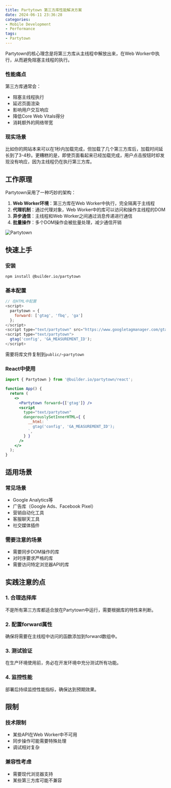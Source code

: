 ```yaml
---
title: Partytown 第三方库性能解决方案
date: 2024-06-11 23:36:28
categories: 
- Mobile Development 
- Performance
tags: 
- Partytown
---
```



Partytown的核心理念是将第三方库从主线程中解放出来，在Web Worker中执行，从而避免阻塞主线程的执行。

### 性能痛点

第三方库通常会：
- 阻塞主线程执行
- 延迟页面渲染
- 影响用户交互响应
- 降低Core Web Vitals得分
- 消耗额外的网络带宽

### 现实场景

比如你的网站本来可以在1秒内加载完成，但加载了几个第三方库后，加载时间延长到了3-4秒。更糟糕的是，即使页面看起来已经加载完成，用户点击按钮时却发现没有响应，因为主线程仍在执行第三方库。

## 工作原理

Partytown采用了一种巧妙的架构：

1. **Web Worker环境**：第三方库在Web Worker中执行，完全隔离于主线程
2. **代理机制**：通过代理对象，Web Worker中的库可以访问和操作主线程的DOM
3. **异步通信**：主线程和Web Worker之间通过消息传递进行通信
4. **批量操作**：多个DOM操作会被批量处理，减少通信开销

![Partytown](https://user-images.githubusercontent.com/452425/152393346-6f721a4f-3f66-410a-8878-a2b49e24307f.png)

## 快速上手

### 安装

```bash
npm install @builder.io/partytown
```

### 基本配置

```javascript
// 在HTML中配置
<script>
  partytown = {
    forward: ['gtag', 'fbq', 'ga']
  };
</script>
<script type="text/partytown" src="https://www.googletagmanager.com/gtag/js?id=GA_MEASUREMENT_ID"></script>
<script type="text/partytown">
  gtag('config', 'GA_MEASUREMENT_ID');
</script>
```

需要将库文件复制到`public/~partytown`

### React中使用

```jsx
import { Partytown } from '@builder.io/partytown/react';

function App() {
  return (
    <>
      <Partytown forward={['gtag']} />
      <script
        type="text/partytown"
        dangerouslySetInnerHTML={ {
          __html: `
            gtag('config', 'GA_MEASUREMENT_ID');
          `,
        } }
      />
    </>
  );
}
```

## 适用场景

### 常见场景
- Google Analytics等
- 广告库（Google Ads、Facebook Pixel）
- 营销自动化工具
- 客服聊天工具
- 社交媒体插件

### 需要注意的场景
- 需要同步DOM操作的库
- 对时序要求严格的库
- 需要访问特定浏览器API的库

## 实践注意的点

### 1. 合理选择库
不是所有第三方库都适合放在Partytown中运行，需要根据库的特性来判断。

### 2. 配置forward属性
确保将需要在主线程中访问的函数添加到forward数组中。

### 3. 测试验证
在生产环境使用前，务必在开发环境中充分测试所有功能。

### 4. 监控性能
部署后持续监控性能指标，确保达到预期效果。

## 限制

### 技术限制
- 某些API在Web Worker中不可用
- 同步操作可能需要特殊处理
- 调试相对复杂

### 兼容性考虑
- 需要现代浏览器支持
- 某些第三方库可能不兼容